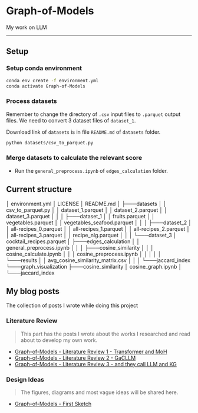 # Graph-of-Models
My work on LLM

---

## Setup

### Setup conda environment

```bash
conda env create -f environment.yml
conda activate Graph-of-Models
```

### Process datasets

Remember to change the directory of `.csv` input files to `.parquet` output files. We need to convert 3 dataset files of `dataset_1`.

Download link of `datasets` is in file `README.md` of `datasets` folder.

```bash
python datasets/csv_to_parquet.py
```

### Merge datasets to calculate the relevant score

- Run the `general_preprocess.ipynb` of `edges_calculation` folder.

## Current structure

│   environment.yml
│   LICENSE
│   README.md
│
├───datasets
│   │   csv_to_parquet.py
│   │   dataset_1.parquet
│   │   dataset_2.parquet
│   │   dataset_3.parquet
│   │
│   ├───dataset_1
│   │       fruits.parquet
│   │       vegetables.parquet
│   │       vegetables_seafood.parquet
│   │
│   ├───dataset_2
│   │       all-recipes_0.parquet
│   │       all-recipes_1.parquet
│   │       all-recipes_2.parquet
│   │       all-recipes_3.parquet
│   │       recipe_nlg.parquet
│   │
│   └───dataset_3
│           cocktail_recipes.parquet
│
├───edges_calculation
│   │   general_preprocess.ipynb
│   │
│   ├───cosine_similarity
│   │   │   cosine_calculate.ipynb
│   │   │   cosine_preprocess.ipynb
│   │   │
│   │   └───results
│   │           avg_cosine_similarity_matrix.csv
│   │
│   └───jaccard_index
└───graph_visualization
    ├───cosine_similarity
    │       cosine_graph.ipynb
    │
    └───jaccard_index

## My blog posts

The collection of posts I wrote while doing this project

### Literature Review

> This part has the posts I wrote about the works I researched and read about to develop my own work.

- [Graph-of-Models - Literature Review 1 - Transformer and MoH](https://vtrnnhlinh.github.io/blog/2025/gom-literature-review-0/)
- [Graph-of-Models - Literature Review 2 - GaCLLM](https://vtrnnhlinh.github.io/blog/2025/gom-literature-review-1/)
- [Graph-of-Models - Literature Review 3 - and they call LLM and KG](https://vtrnnhlinh.github.io/blog/2025/gom-literature-review-2/)

### Design Ideas

> The figures, diagrams and most vague ideas will be shared here.

- [Graph-of-Models - First Sketch](https://vtrnnhlinh.github.io/blog/2025/gom-design-0/)
